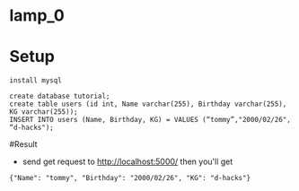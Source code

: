 # lamp_0

# Setup
```
install mysql

create database tutorial;
create table users (id int, Name varchar(255), Birthday varchar(255), KG varchar(255));
INSERT INTO users (Name, Birthday, KG) = VALUES (“tommy”,"2000/02/26", “d-hacks");
```

#Result
* send get request to [http://localhost:5000/](http://localhost:5000/) then you'll get
```
{"Name": "tommy", "Birthday": "2000/02/26", "KG": "d-hacks"}
```
